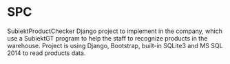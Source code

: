 # SPC
SubiektProductChecker Django project to implement in the company, which use a SubiektGT program to help the staff to recognize products in the warehouse.  Project is using Django, Bootstrap, built-in SQLite3 and MS SQL 2014 to read products data.
